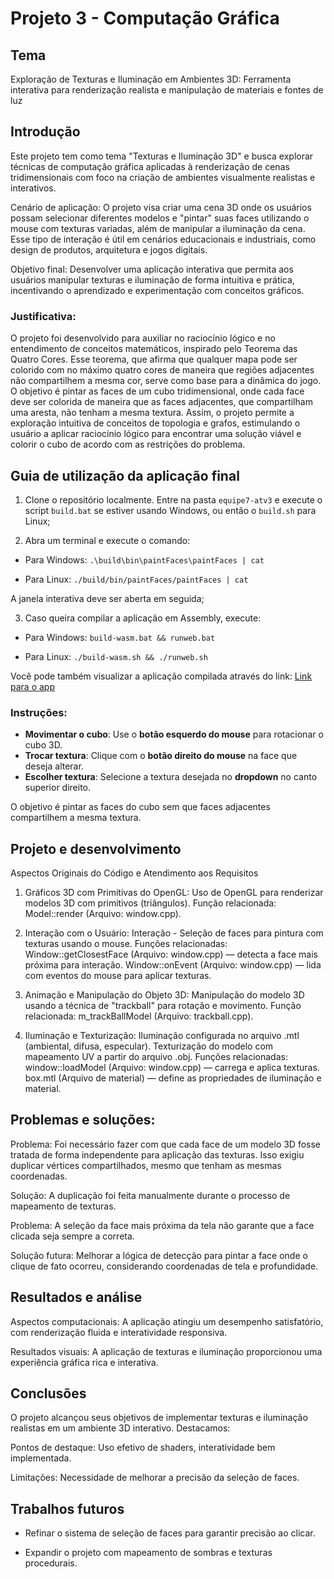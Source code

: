 
# Projeto 3 - Computação Gráfica

  

## Tema

  

Exploração de Texturas e Iluminação em Ambientes 3D: Ferramenta interativa para renderização realista e manipulação de materiais e fontes de luz

  

## Introdução

  

Este projeto tem como tema "Texturas e Iluminação 3D" e busca explorar técnicas de computação gráfica aplicadas à renderização de cenas tridimensionais com foco na criação de ambientes visualmente realistas e interativos.

  

Cenário de aplicação: O projeto visa criar uma cena 3D onde os usuários possam selecionar diferentes modelos e "pintar" suas faces utilizando o mouse com texturas variadas, além de manipular a iluminação da cena. Esse tipo de interação é útil em cenários educacionais e industriais, como design de produtos, arquitetura e jogos digitais.

  

Objetivo final: Desenvolver uma aplicação interativa que permita aos usuários manipular texturas e iluminação de forma intuitiva e prática, incentivando o aprendizado e experimentação com conceitos gráficos.

### Justificativa: 
O projeto foi desenvolvido para auxiliar no raciocínio lógico e no entendimento de conceitos matemáticos, inspirado pelo Teorema das Quatro Cores. Esse teorema, que afirma que qualquer mapa pode ser colorido com no máximo quatro cores de maneira que regiões adjacentes não compartilhem a mesma cor, serve como base para a dinâmica do jogo. O objetivo é pintar as faces de um cubo tridimensional, onde cada face deve ser colorida de maneira que as faces adjacentes, que compartilham uma aresta, não tenham a mesma textura. Assim, o projeto permite a exploração intuitiva de conceitos de topologia e grafos, estimulando o usuário a aplicar raciocínio lógico para encontrar uma solução viável e colorir o cubo de acordo com as restrições do problema.

  

## Guia de utilização da aplicação final

  

1. Clone o repositório localmente. Entre na pasta `equipe7-atv3` e execute o script `build.bat` se estiver usando Windows, ou então o `build.sh` para Linux;

  

2. Abra um terminal e execute o comando:

  

- Para Windows: `.\build\bin\paintFaces\paintFaces | cat`

- Para Linux: `./build/bin/paintFaces/paintFaces | cat`

  

A janela interativa deve ser aberta em seguida;

  

3. Caso queira compilar a aplicação em Assembly, execute:

  

- Para Windows: `build-wasm.bat && runweb.bat`

- Para Linux: `./build-wasm.sh && ./runweb.sh`

  

Você pode também visualizar a aplicação compilada através do link: [Link para o app](https://abacchi00.github.io/equipe7-atv3/public/projeto3.html)


### **Instruções:**

-   **Movimentar o cubo**: Use o **botão esquerdo do mouse** para rotacionar o cubo 3D.
-   **Trocar textura**: Clique com o **botão direito do mouse** na face que deseja alterar.
-   **Escolher textura**: Selecione a textura desejada no **dropdown** no canto superior direito.

O objetivo é pintar as faces do cubo sem que faces adjacentes compartilhem a mesma textura.
  

## Projeto e desenvolvimento

  

Aspectos Originais do Código e Atendimento aos Requisitos

1. Gráficos 3D com Primitivas do OpenGL:
Uso de OpenGL para renderizar modelos 3D com primitivos (triângulos).
Função relacionada: Model::render (Arquivo: window.cpp).

2. Interação com o Usuário:
Interação - Seleção de faces para pintura com texturas usando o mouse.
Funções relacionadas:
Window::getClosestFace (Arquivo: window.cpp) — detecta a face mais próxima para interação.
Window::onEvent (Arquivo: window.cpp) — lida com eventos do mouse para aplicar texturas.

3. Animação e Manipulação do Objeto 3D:
Manipulação do modelo 3D usando a técnica de "trackball" para rotação e movimento.
Função relacionada: m_trackBallModel (Arquivo: trackball.cpp).

4. Iluminação e Texturização:
Iluminação configurada no arquivo .mtl (ambiental, difusa, especular).
Texturização do modelo com mapeamento UV a partir do arquivo .obj.
Funções relacionadas:
window::loadModel (Arquivo: window.cpp) — carrega e aplica texturas.
box.mtl (Arquivo de material) — define as propriedades de iluminação e material.

  

## Problemas e soluções:

  

Problema: Foi necessário fazer com que cada face de um modelo 3D fosse tratada de forma independente para aplicação das texturas. Isso exigiu duplicar vértices compartilhados, mesmo que tenham as mesmas coordenadas.

  

Solução: A duplicação foi feita manualmente durante o processo de mapeamento de texturas.

  

Problema: A seleção da face mais próxima da tela não garante que a face clicada seja sempre a correta.

  

Solução futura: Melhorar a lógica de detecção para pintar a face onde o clique de fato ocorreu, considerando coordenadas de tela e profundidade.

  

## Resultados e análise

  

Aspectos computacionais: A aplicação atingiu um desempenho satisfatório, com renderização fluida e interatividade responsiva.

  

Resultados visuais: A aplicação de texturas e iluminação proporcionou uma experiência gráfica rica e interativa.

  

## Conclusões

  

O projeto alcançou seus objetivos de implementar texturas e iluminação realistas em um ambiente 3D interativo. Destacamos:

  

Pontos de destaque: Uso efetivo de shaders, interatividade bem implementada.

  

Limitações: Necessidade de melhorar a precisão da seleção de faces.

  

## Trabalhos futuros

  

- Refinar o sistema de seleção de faces para garantir precisão ao clicar.

- Expandir o projeto com mapeamento de sombras e texturas procedurais.